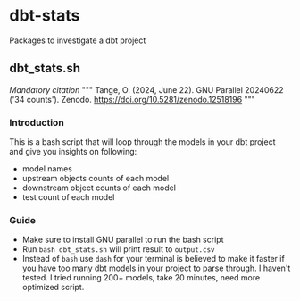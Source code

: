 # dbt-stats
Packages to investigate a dbt project

## dbt_stats.sh
*Mandatory citation*
"""
Tange, O. (2024, June 22). GNU Parallel 20240622 ('34 counts').
Zenodo. https://doi.org/10.5281/zenodo.12518196
"""
### Introduction
This is a bash script that will loop through the models in your dbt project
and give you insights on following:
- model names
- upstream objects counts of each model
- downstream object counts of each model
- test count of each model

### Guide
- Make sure to install GNU parallel to run the bash script
- Run `bash dbt_stats.sh` will print result to `output.csv`
- Instead of `bash` use `dash` for your terminal is believed to make it faster if you have too many dbt models in your project to parse through. I haven't tested. I tried running 200+ models, take 20 minutes, need more optimized script.
